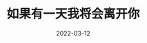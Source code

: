 ---
title: '如果有一天我将会离开你'
date: '2022-03-12'
price: '38.00'
theaters: ['北京海淀工人文化宫']
seat: ['3-6']
---